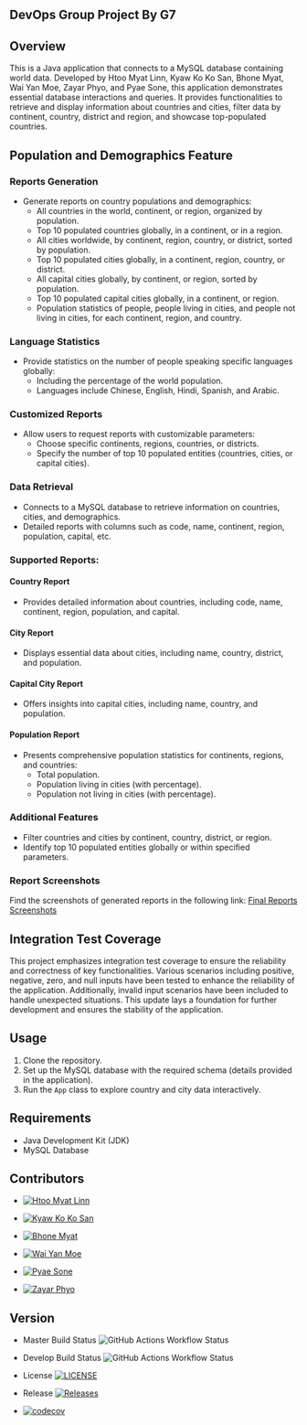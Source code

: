 ## **DevOps Group Project By G7**


## Overview

This is a Java application that connects to a MySQL database containing world data. Developed by Htoo Myat Linn, Kyaw Ko Ko San, Bhone Myat, Wai Yan Moe, Zayar Phyo, and Pyae Sone, this application demonstrates essential database interactions and queries. It provides functionalities to retrieve and display information about countries and cities, filter data by continent, country, district and region, and showcase top-populated countries.


## Population and Demographics Feature

### Reports Generation
- Generate reports on country populations and demographics:
  - All countries in the world, continent, or region, organized by population.
  - Top 10 populated countries globally, in a continent, or in a region.
  - All cities worldwide, by continent, region, country, or district, sorted by population.
  - Top 10 populated cities globally, in a continent, region, country, or district.
  - All capital cities globally, by continent, or region, sorted by population.
  - Top 10 populated capital cities globally, in a continent, or region.
  - Population statistics of people, people living in cities, and people not living in cities, for each continent, region, and country.

### Language Statistics
- Provide statistics on the number of people speaking specific languages globally:
  - Including the percentage of the world population.
  - Languages include Chinese, English, Hindi, Spanish, and Arabic.

### Customized Reports
- Allow users to request reports with customizable parameters:
  - Choose specific continents, regions, countries, or districts.
  - Specify the number of top 10 populated entities (countries, cities, or capital cities).

### Data Retrieval
- Connects to a MySQL database to retrieve information on countries, cities, and demographics.
- Detailed reports with columns such as code, name, continent, region, population, capital, etc.

### Supported Reports:
#### Country Report
- Provides detailed information about countries, including code, name, continent, region, population, and capital.

#### City Report
- Displays essential data about cities, including name, country, district, and population.

#### Capital City Report
- Offers insights into capital cities, including name, country, and population.

#### Population Report
- Presents comprehensive population statistics for continents, regions, and countries:
  - Total population.
  - Population living in cities (with percentage).
  - Population not living in cities (with percentage).

### Additional Features
- Filter countries and cities by continent, country, district, or region.
- Identify top 10 populated entities globally or within specified parameters.

### Report Screenshots
Find the screenshots of generated reports in the following link:
[Final Reports Screenshots](https://github.com/AdamCold/group7/tree/master/final%20reports)

## Integration Test Coverage

This project emphasizes integration test coverage to ensure the reliability and correctness of key functionalities. Various scenarios including positive, negative, zero, and null inputs have been tested to enhance the reliability of the application. Additionally, invalid input scenarios have been included to handle unexpected situations. This update lays a foundation for further development and ensures the stability of the application.

## Usage

1. Clone the repository.
2. Set up the MySQL database with the required schema (details provided in the application).
3. Run the `App` class to explore country and city data interactively.

## Requirements

- Java Development Kit (JDK)
- MySQL Database

## Contributors

- [![Htoo Myat Linn](https://img.shields.io/badge/-Htoo_Myat_Linn-00cc00.svg)](https://github.com/AdamCold)

- [![Kyaw Ko Ko San](https://img.shields.io/badge/-Kyaw_Ko_Ko_San-00cc00.svg)](https://github.com/KyawKoKoSan)

- [![Bhone Myat](https://img.shields.io/badge/-Bhone_Myat-00cc00.svg)](https://github.com/bhonemyat88)

- [![Wai Yan Moe](https://img.shields.io/badge/-Wai_Yan_Moe-00cc00.svg)](https://github.com/WaiYanMoe-Devop)

- [![Pyae Sone](https://img.shields.io/badge/-Pyae_Sone-00cc00.svg)](https://github.com/SonePyae)

- [![Zayar Phyo](https://img.shields.io/badge/-Zayar_Phyo-00cc00.svg)](https://github.com/zayarphyo18)
  
## Version


- Master Build Status ![GitHub Actions Workflow Status](https://img.shields.io/github/actions/workflow/status/AdamCold/group7/main.yml?branch=master)

- Develop Build Status ![GitHub Actions Workflow Status](https://img.shields.io/github/actions/workflow/status/AdamCold/group7/main.yml?branch=develop)

- License [![LICENSE](https://img.shields.io/github/license/AdamCold/group7.svg?style=flat-square)](https://github.com/AdamCold/group7/blob/master/LICENSE)

- Release [![Releases](https://img.shields.io/github/release/AdamCold/group7/all.svg?style=flat-square)](https://github.com/AdamCold/group7/releases)

- [![codecov](https://codecov.io/gh/AdamCold/group7/graph/badge.svg?token=7I4F1K7UUK)](https://codecov.io/gh/AdamCold/group7)
